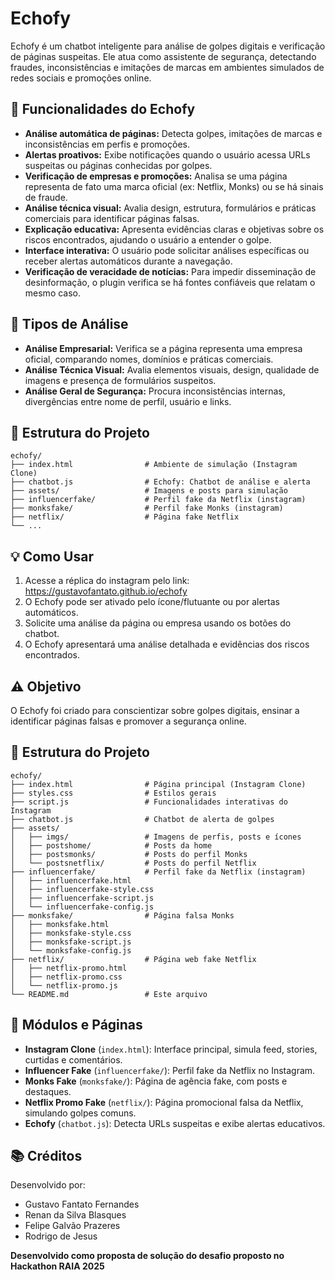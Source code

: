 
# Echofy

Echofy é um chatbot inteligente para análise de golpes digitais e verificação de páginas suspeitas. Ele atua como assistente de segurança, detectando fraudes, inconsistências e imitações de marcas em ambientes simulados de redes sociais e promoções online.

## 🚀 Funcionalidades do Echofy

- **Análise automática de páginas:** Detecta golpes, imitações de marcas e inconsistências em perfis e promoções.
- **Alertas proativos:** Exibe notificações quando o usuário acessa URLs suspeitas ou páginas conhecidas por golpes.
- **Verificação de empresas e promoções:** Analisa se uma página representa de fato uma marca oficial (ex: Netflix, Monks) ou se há sinais de fraude.
- **Análise técnica visual:** Avalia design, estrutura, formulários e práticas comerciais para identificar páginas falsas.
- **Explicação educativa:** Apresenta evidências claras e objetivas sobre os riscos encontrados, ajudando o usuário a entender o golpe.
- **Interface interativa:** O usuário pode solicitar análises específicas ou receber alertas automáticos durante a navegação.
- **Verificação de veracidade de notícias:** Para impedir disseminação de desinformação, o plugin verifica se há fontes confiáveis que relatam o mesmo caso.

## 🔎 Tipos de Análise

- **Análise Empresarial:** Verifica se a página representa uma empresa oficial, comparando nomes, domínios e práticas comerciais.
- **Análise Técnica Visual:** Avalia elementos visuais, design, qualidade de imagens e presença de formulários suspeitos.
- **Análise Geral de Segurança:** Procura inconsistências internas, divergências entre nome de perfil, usuário e links.

## 📁 Estrutura do Projeto

```
echofy/
├── index.html                # Ambiente de simulação (Instagram Clone)
├── chatbot.js                # Echofy: Chatbot de análise e alerta
├── assets/                   # Imagens e posts para simulação
├── influencerfake/           # Perfil fake da Netflix (instagram)
├── monksfake/                # Perfil fake Monks (instagram)
├── netflix/                  # Página fake Netflix
└── ...
```

## 💡 Como Usar

1. Acesse a réplica do instagram pelo link: https://gustavofantato.github.io/echofy
2. O Echofy pode ser ativado pelo ícone/flutuante ou por alertas automáticos.
3. Solicite uma análise da página ou empresa usando os botões do chatbot.
4. O Echofy apresentará uma análise detalhada e evidências dos riscos encontrados.

## ⚠️ Objetivo 

O Echofy foi criado para conscientizar sobre golpes digitais, ensinar a identificar páginas falsas e promover a segurança online.


## 📁 Estrutura do Projeto

```
echofy/
├── index.html                # Página principal (Instagram Clone)
├── styles.css                # Estilos gerais
├── script.js                 # Funcionalidades interativas do Instagram
├── chatbot.js                # Chatbot de alerta de golpes
├── assets/
│   ├── imgs/                 # Imagens de perfis, posts e ícones
│   ├── postshome/            # Posts da home
│   ├── postsmonks/           # Posts do perfil Monks
│   └── postsnetflix/         # Posts do perfil Netflix
├── influencerfake/           # Perfil fake da Netflix (instagram)
│   ├── influencerfake.html
│   ├── influencerfake-style.css
│   ├── influencerfake-script.js
│   └── influencerfake-config.js
├── monksfake/                # Página falsa Monks
│   ├── monksfake.html
│   ├── monksfake-style.css
│   ├── monksfake-script.js
│   └── monksfake-config.js
├── netflix/                  # Página web fake Netflix
│   ├── netflix-promo.html
│   ├── netflix-promo.css
│   └── netflix-promo.js
└── README.md                 # Este arquivo
```

## 🧩 Módulos e Páginas

- **Instagram Clone** (`index.html`): Interface principal, simula feed, stories, curtidas e comentários.
- **Influencer Fake** (`influencerfake/`): Perfil fake da Netflix no Instagram.
- **Monks Fake** (`monksfake/`): Página de agência fake, com posts e destaques.
- **Netflix Promo Fake** (`netflix/`): Página promocional falsa da Netflix, simulando golpes comuns.
- **Echofy** (`chatbot.js`): Detecta URLs suspeitas e exibe alertas educativos.


## 📚 Créditos

Desenvolvido por:
 - Gustavo Fantato Fernandes
 - Renan da Silva Blasques 
 - Felipe Galvão Prazeres
 - Rodrigo de Jesus
   
**Desenvolvido como proposta de solução do desafio proposto no Hackathon RAIA 2025**


